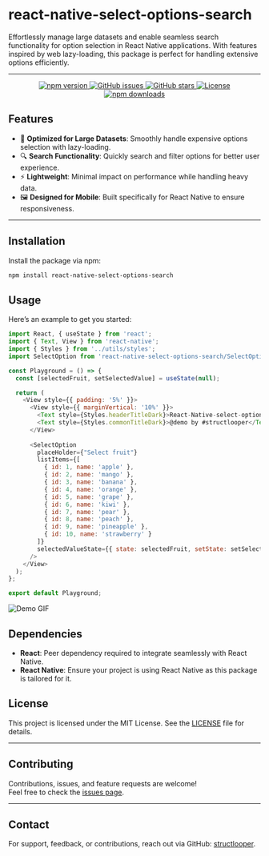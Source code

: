 # react-native-select-options-search

Effortlessly manage large datasets and enable seamless search functionality for option selection in React Native applications. With features inspired by web lazy-loading, this package is perfect for handling extensive options efficiently.

---
<p align="center">
  <a href="https://www.npmjs.com/package/react-native-select-options-search">
    <img src="https://img.shields.io/npm/v/react-native-select-options-search?color=brightgreen&label=npm&logo=npm" alt="npm version" />
  </a>
  <a href="https://github.com/structlooper/react-native-select-options-search/issues">
    <img src="https://img.shields.io/github/issues/structlooper/react-native-select-options-search?color=yellow&label=issues&logo=github" alt="GitHub issues" />
  </a>
  <a href="https://github.com/structlooper/react-native-select-options-search">
    <img src="https://img.shields.io/github/stars/structlooper/react-native-select-options-search?color=blue&label=GitHub%20Stars&logo=github" alt="GitHub stars" />
  </a>
  <a href="https://github.com/structlooper/react-native-select-options-search/blob/main/LICENSE">
    <img src="https://img.shields.io/github/license/structlooper/react-native-select-options-search?color=blue&label=License" alt="License" />
  </a>
  <a href="https://www.npmjs.com/package/react-native-select-options-search">
    <img src="https://img.shields.io/npm/dt/react-native-select-options-search?color=purple&label=Downloads&logo=npm" alt="npm downloads" />
  </a>
</p>

## **Features**
- 🌟 **Optimized for Large Datasets**: Smoothly handle expensive options selection with lazy-loading.
- 🔍 **Search Functionality**: Quickly search and filter options for better user experience.
- ⚡ **Lightweight**: Minimal impact on performance while handling heavy data.
- 🖼️ **Designed for Mobile**: Built specifically for React Native to ensure responsiveness.

---

## **Installation**

Install the package via npm:

```bash
npm install react-native-select-options-search

```
## **Usage**
Here’s an example to get you started:

```javascript
import React, { useState } from 'react';
import { Text, View } from 'react-native';
import { Styles } from '../utils/styles';
import SelectOption from 'react-native-select-options-search/SelectOption';

const Playground = () => {
  const [selectedFruit, setSelectedValue] = useState(null);

  return (
    <View style={{ padding: '5%' }}>
      <View style={{ marginVertical: '10%' }}>
        <Text style={Styles.headerTitleDark}>React-Native-select-options-search</Text>
        <Text style={Styles.commonTitleDark}>@demo by #structlooper</Text>
      </View>
      
      <SelectOption
        placeHolder={"Select fruit"}
        listItems={[
          { id: 1, name: 'apple' },
          { id: 2, name: 'mango' },
          { id: 3, name: 'banana' },
          { id: 4, name: 'orange' },
          { id: 5, name: 'grape' },
          { id: 6, name: 'kiwi' },
          { id: 7, name: 'pear' },
          { id: 8, name: 'peach' },
          { id: 9, name: 'pineapple' },
          { id: 10, name: 'strawberry' }
        ]}
        selectedValueState={{ state: selectedFruit, setState: setSelectedValue }}
      />
    </View>
  );
};

export default Playground;
```
![Demo GIF](./includes/react-native-select-options-search%20sample.gif)

## **Dependencies**
- **React**: Peer dependency required to integrate seamlessly with React Native.
- **React Native**: Ensure your project is using React Native as this package is tailored for it.

## **License**

This project is licensed under the MIT License. See the [LICENSE](https://opensource.org/licenses/MIT) file for details.

---

## **Contributing**

Contributions, issues, and feature requests are welcome!  
Feel free to check the [issues page](https://github.com/structlooper/react-native-select-options-search/issues).

---

## **Contact**

For support, feedback, or contributions, reach out via GitHub: [structlooper](https://github.com/structlooper).

